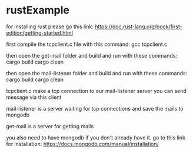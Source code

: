 # rustExample

for installing rust please go this link:
https://doc.rust-lang.org/book/first-edition/getting-started.html

first compile the tcpclient.c file with this command:
gcc tcpclient.c

then open the get-mail folder and build and run with these commands:
cargo build
cargo clean

then open the mail-listener folder and build and run with these commands:
cargo build
cargo clean


tcpclient.c make a tcp connection to our mail-listener server 
you can send message via this client

mail-listener is a server waiting for tcp connections and save the mails to mongodb 

get-mail is a server for getting mails


you also need to have mongodb if you don't already have it.
go to this link for installation:
https://docs.mongodb.com/manual/installation/